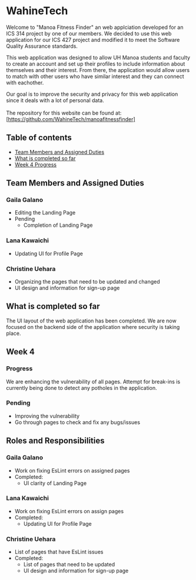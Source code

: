 # WahineTech

Welcome to "Manoa Fitness Finder" an web applciation developed for an ICS 314 project by one of our members. We
 decided to use this web application for our ICS 427 project and modified it to meet the
 Software Quality
 Assurance standards. 
 <br>
 
 This web application was designed to allow UH Manoa students and faculty to create an account and
  set up
  their profiles to include information about themselves and their interest. From there, the application would allow
   users to match with other users who have similar interest and they can connect with eachother. <br> 
   
   Our goal is to improve the security and privacy for this web application since it deals with a lot of personal
    data.  
<br>
The repository for this website can be found at:<br>
[https://github.com/WahineTech/manoafitnessfinder]

## Table of contents

* [Team Members and Assigned Duties](#team-members-and-assigned-duties)
* [What is completed so far](#what-is-completed-so-far)
* [Week 4 Progress](#week-4)


## Team Members and Assigned Duties 

### Gaila Galano
  * Editing the Landing Page 
  * Pending 
    * Completion of Landing Page 

### Lana Kawaichi
  * Updating UI for Profile Page 

### Christine Uehara
  * Organizing the pages that need to be updated and changed 
  * UI design and information for sign-up page 
    
## What is completed so far 
   The UI layout of the web application has been completed. We are now focused on the backend side of the application where security is taking place.

## Week 4

### Progress 
We are enhancing the vulnerability of all pages. Attempt for break-ins is currently being done to detect any potholes in the application.

### Pending 
 * Improving the vulnerability 
 * Go through pages to check and fix any bugs/issues 

## Roles and Responsibilities 

### Gaila Galano
  * Work on fixing EsLint errors on assigned pages 
  * Completed: 
    * UI clarity of Landing Page 

### Lana Kawaichi
  * Work on fixing EsLint errors on assign pages 
  * Completed: 
    * Updating UI for Profile Page 

### Christine Uehara
  * List of pages that have EsLint issues 
  * Completed: 
    * List of pages that need to be updated 
    * UI design and information for sign-up page 

